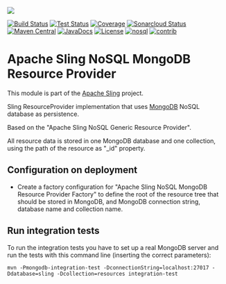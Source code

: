 [<img src="https://sling.apache.org/res/logos/sling.png"/>](https://sling.apache.org)

 [![Build Status](https://ci-builds.apache.org/job/Sling/job/modules/job/sling-org-apache-sling-nosql-mongodb-resourceprovider/job/master/badge/icon)](https://ci-builds.apache.org/job/Sling/job/modules/job/sling-org-apache-sling-nosql-mongodb-resourceprovider/job/master/) [![Test Status](https://img.shields.io/jenkins/tests.svg?jobUrl=https://ci-builds.apache.org/job/Sling/job/modules/job/sling-org-apache-sling-nosql-mongodb-resourceprovider/job/master/)](https://ci-builds.apache.org/job/Sling/job/modules/job/sling-org-apache-sling-nosql-mongodb-resourceprovider/job/master/test/?width=800&height=600) [![Coverage](https://sonarcloud.io/api/project_badges/measure?project=apache_sling-org-apache-sling-nosql-mongodb-resourceprovider&metric=coverage)](https://sonarcloud.io/dashboard?id=apache_sling-org-apache-sling-nosql-mongodb-resourceprovider) [![Sonarcloud Status](https://sonarcloud.io/api/project_badges/measure?project=apache_sling-org-apache-sling-nosql-mongodb-resourceprovider&metric=alert_status)](https://sonarcloud.io/dashboard?id=apache_sling-org-apache-sling-nosql-mongodb-resourceprovider) [![Maven Central](https://maven-badges.herokuapp.com/maven-central/org.apache.sling/org.apache.sling.nosql.mongodb-resourceprovider/badge.svg)](https://search.maven.org/#search%7Cga%7C1%7Cg%3A%22org.apache.sling%22%20a%3A%22org.apache.sling.nosql.mongodb-resourceprovider%22) [![JavaDocs](https://www.javadoc.io/badge/org.apache.sling/org.apache.sling.nosql.mongodb-resourceprovider.svg)](https://www.javadoc.io/doc/org.apache.sling/org.apache.sling.nosql.mongodb-resourceprovider) [![License](https://img.shields.io/badge/License-Apache%202.0-blue.svg)](https://www.apache.org/licenses/LICENSE-2.0) [![nosql](https://sling.apache.org/badges/group-nosql.svg)](https://github.com/apache/sling-aggregator/blob/master/docs/groups/nosql.md)&#32;[![contrib](https://sling.apache.org/badges/status-contrib.svg)](https://github.com/apache/sling-aggregator/blob/master/docs/status/contrib.md)

# Apache Sling NoSQL MongoDB Resource Provider

This module is part of the [Apache Sling](https://sling.apache.org) project.

Sling ResourceProvider implementation that uses [MongoDB](https://www.mongodb.org/) NoSQL database as persistence.

Based on the "Apache Sling NoSQL Generic Resource Provider".

All resource data is stored in one MongoDB database and one collection, using the path of the resource as "_id" property.


Configuration on deployment
---------------------------

* Create a factory configuration for "Apache Sling NoSQL MongoDB Resource Provider Factory" to define the root of the resource tree that should be stored in MongoDB, and MongoDB connection string, database name and collection name.


Run integration tests
---------------------

To run the integration tests you have to set up a real MongoDB server and run the tests with this command line (inserting the correct parameters):

```
mvn -Pmongodb-integration-test -DconnectionString=localhost:27017 -Ddatabase=sling -Dcollection=resources integration-test
```
